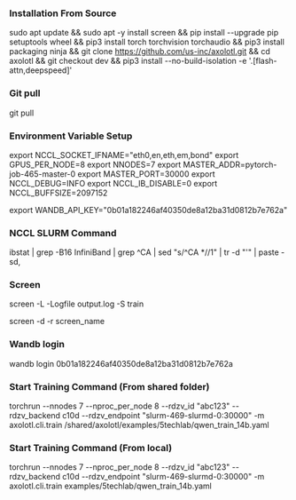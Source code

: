 ### Installation From Source

sudo apt update && sudo apt -y install screen && pip install --upgrade pip setuptools wheel && pip3 install torch torchvision torchaudio && pip3 install packaging ninja && git clone https://github.com/us-inc/axolotl.git && cd axolotl && git checkout dev && pip3 install --no-build-isolation -e '.[flash-attn,deepspeed]'

### Git pull

git pull

### Environment Variable Setup

<!-- export NCCL_SOCKET_IFNAME=eth0 -->
export NCCL_SOCKET_IFNAME="eth0,en,eth,em,bond"
export GPUS_PER_NODE=8
export NNODES=7
export MASTER_ADDR=pytorch-job-465-master-0
export MASTER_PORT=30000
export NCCL_DEBUG=INFO
export NCCL_IB_DISABLE=0
export NCCL_BUFFSIZE=2097152

export WANDB_API_KEY="0b01a182246af40350de8a12ba31d0812b7e762a"

### NCCL SLURM Command

ibstat | grep -B16 InfiniBand | grep ^CA | sed "s/^CA *//1" | tr -d "'" | paste -sd,

### Screen

screen -L -Logfile output.log -S train

screen -d -r screen_name

### Wandb login

wandb login 0b01a182246af40350de8a12ba31d0812b7e762a


### Start Training Command (From shared folder)

torchrun --nnodes 7 --nproc_per_node 8 --rdzv_id "abc123" --rdzv_backend c10d --rdzv_endpoint "slurm-469-slurmd-0:30000" -m axolotl.cli.train /shared/axolotl/examples/5techlab/qwen_train_14b.yaml

### Start Training Command (From local)

torchrun --nnodes 7 --nproc_per_node 8 --rdzv_id "abc123" --rdzv_backend c10d --rdzv_endpoint "slurm-469-slurmd-0:30000" -m axolotl.cli.train examples/5techlab/qwen_train_14b.yaml

